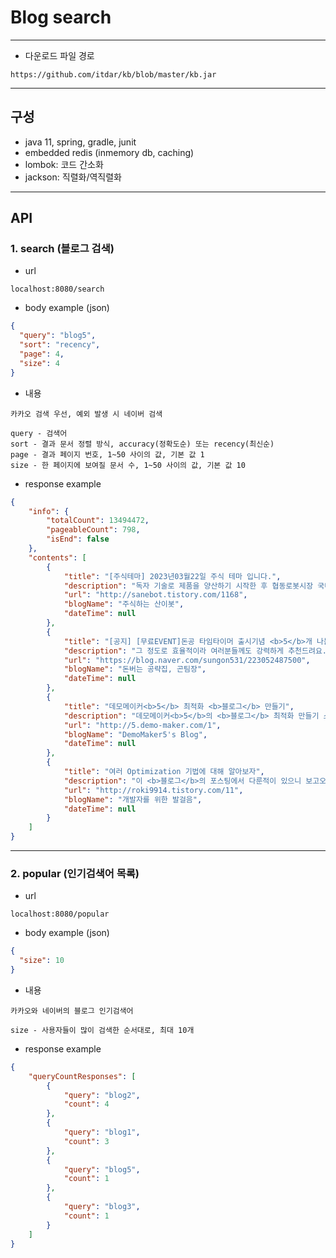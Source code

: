 # Blog search

---
- 다운로드 파일 경로
```
https://github.com/itdar/kb/blob/master/kb.jar
```

--- 

## 구성
- java 11, spring, gradle, junit
- embedded redis (inmemory db, caching)
- lombok: 코드 간소화
- jackson: 직렬화/역직렬화

---

## API
### 1. search (블로그 검색)
- url 
```http request
localhost:8080/search
```
- body example (json)
```json
{
  "query": "blog5",
  "sort": "recency",
  "page": 4,
  "size": 4
}
```
- 내용
```text
카카오 검색 우선, 예외 발생 시 네이버 검색

query - 검색어
sort - 결과 문서 정렬 방식, accuracy(정확도순) 또는 recency(최신순)
page - 결과 페이지 번호, 1~50 사이의 값, 기본 값 1
size - 한 페이지에 보여질 문서 수, 1~50 사이의 값, 기본 값 10
```

- response example
```json
{
    "info": {
        "totalCount": 13494472,
        "pageableCount": 798,
        "isEnd": false
    },
    "contents": [
        {
            "title": "[주식테마] 2023년03월22일 주식 테마 입니다.",
            "description": "독자 기술로 제품을 양산하기 시작한 후 협동로봇시장 국내 1위, 글로벌 <b>5</b>위에 올라선 바 있음.▷한편, 정부는 내달 로봇 보급 확대와 제조 역량 강화를 지원...챗GPT 대항마 &#39;바드&#39; 출시 소식 등에 상승▷구글은 전일(현지시간) <b>블로그</b>를 통해 미국과 영국에서 일부 이용자들을 대상으로 대화형 인공지능(AI) 바드(Bard...",
            "url": "http://sanebot.tistory.com/1168",
            "blogName": "주식하는 산이봇",
            "dateTime": null
        },
        {
            "title": "[공지] [무료EVENT]돈공 타임타이머 출시기념 <b>5</b>개 나눔 이벤트",
            "description": "그 정도로 효율적이라 여러분들께도 강력하게 추천드려요.(돈공 로고가 있으니, 매일 보며 돈버는 의지도 불태우는 효과? 일석이조 개꿀) ​ ​ <b>블로그</b>에서 <b>5</b>개, 인스타에서 <b>5</b>개, 총 10개를 무료로 나눠드릴 예정입니다. ​ ​ 10초면 참여가 가능하니, 빠르게 신청하세요! ​ ​ 이벤트 선물 돈공 타임타이머 무료나눔 이벤트 돈공...",
            "url": "https://blog.naver.com/sungon531/223052487500",
            "blogName": "돈버는 공략집, 곤팀장",
            "dateTime": null
        },
        {
            "title": "데모메이커<b>5</b> 최적화 <b>블로그</b> 만들기",
            "description": "데모메이커<b>5</b>의 <b>블로그</b> 최적화 만들기 스무 글자를 입력해야 합니다.",
            "url": "http://5.demo-maker.com/1",
            "blogName": "DemoMaker5's Blog",
            "dateTime": null
        },
        {
            "title": "여러 Optimization 기법에 대해 알아보자",
            "description": "이 <b>블로그</b>의 포스팅에서 다룬적이 있으니 보고오자 https://roki9914.tistory.com/4 경사하강법과 선형회귀 경사하강법이란? 경사하강법은 미분값을 이용해 함수의 최소값을 구하는 방법으로, 음의 미분값을 가지는 방향으로 이동하는 것이다. 쉽게 그림을 통해 알아보면 그림과 같이 음의 미분값을 가...",
            "url": "http://roki9914.tistory.com/11",
            "blogName": "개발자를 위한 발걸음",
            "dateTime": null
        }
    ]
}
```

---

### 2. popular (인기검색어 목록)
- url
```http request
localhost:8080/popular
```
- body example (json)
```json
{
  "size": 10
}
```
- 내용
```text
카카오와 네이버의 블로그 인기검색어

size - 사용자들이 많이 검색한 순서대로, 최대 10개
```
- response example
```json
{
    "queryCountResponses": [
        {
            "query": "blog2",
            "count": 4
        },
        {
            "query": "blog1",
            "count": 3
        },
        {
            "query": "blog5",
            "count": 1
        },
        {
            "query": "blog3",
            "count": 1
        }
    ]
}
```


